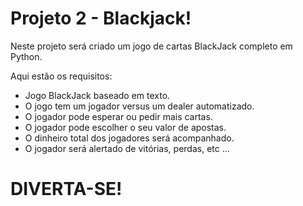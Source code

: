# Projeto 2 - Blackjack!
Neste projeto será criado um jogo de cartas BlackJack completo em Python.

Aqui estão os requisitos:

* Jogo BlackJack baseado em texto.
* O jogo tem um jogador versus um dealer automatizado.
* O jogador pode esperar ou pedir mais cartas.
* O jogador  pode escolher o seu valor de apostas.
* O dinheiro total dos jogadores será acompanhado.
* O jogador será alertado de vitórias, perdas, etc ...

# DIVERTA-SE!